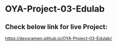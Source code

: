 # OYA-Project-03-Edulab
 ## Check below link for live Project:
 https://devsramen.github.io/OYA-Project-03-Edulab/
 
